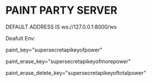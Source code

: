  # PAINT PARTY SERVER 
DEFAULT ADDRESS IS ws://127.0.0.1:8000/ws

<p>Deafult Env: </p>
<p>paint_key="supersecretapikeyofpower"</p>
<p>paint_erase_key="supersecretapikeyofmorepower" </p>
<p>paint_erase_delete_key="supersecretapikeyoftotalpower" </p>
